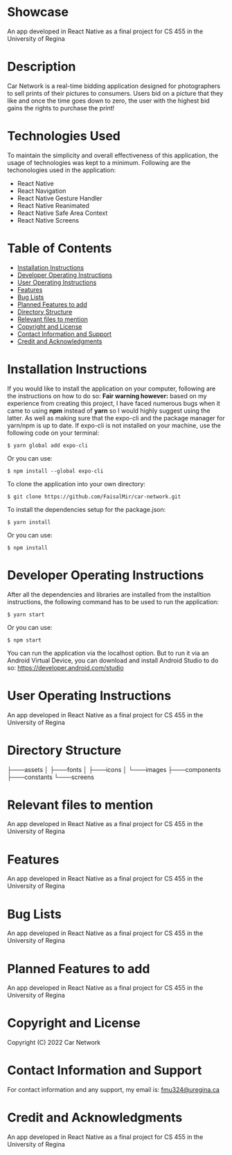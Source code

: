 # Showcase
An app developed in React Native as a final project for CS 455 in the University of Regina

# Description
Car Network is a real-time bidding application designed for photographers to sell prints of their pictures to consumers. Users bid on a picture that they like and once the time goes down to zero, the user with the highest bid gains the rights to purchase the print!

# Technologies Used
To maintain the simplicity and overall effectiveness of this application, the usage of technologies was kept to a minimum. Following are the techonologies used in the application: 
* React Native
* React Navigation
* React Native Gesture Handler
* React Native Reanimated
* React Native Safe Area Context
* React Native Screens

# Table of Contents
* [Installation Instructions](#Installation-Instructions "Goto Installation Instructions")
* [Developer Operating Instructions](#Developer-Operating-Instructions "Goto Developer Operating Instructions")
* [User Operating Instructions](#User-Operating-Instructions "Goto User Operating Instructions")
* [Features](#Features "Goto Features")
* [Bug Lists](#Bug-Lists "Goto Features")
* [Planned Features to add](#Planned-Features-to-add "Goto Planned Features to add")
* [Directory Structure](#Directory-Structure "Goto Directory Structure")
* [Relevant files to mention](#Relevant-files-to-mention "Goto Relevant files to mention")
* [Copyright and License](#Copyright-and-License "Goto Copyright and License")
* [Contact Information and Support](#Contact-Information-and-Support "Goto Contact Information and Support")
* [Credit and Acknowledgments](#Credit-and-Acknowledgments "Goto Credit and Acknowledgments")

# Installation Instructions
If you would like to install the application on your computer, following are the instructions on how to do so:
**Fair warning however:** based on my experience from creating this project, I have faced numerous bugs when it came to using **npm** instead of **yarn** so I would highly suggest using the latter. As well as making sure that the expo-cli and the package manager for yarn/npm is up to date.
If expo-cli is not installed on your machine, use the following code on your terminal:
```
$ yarn global add expo-cli
```
Or you can use: 
```
$ npm install --global expo-cli
```
To clone the application into your own directory:
```
$ git clone https://github.com/FaisalMir/car-network.git
```
To install the dependencies setup for the package.json:
```
$ yarn install
```
Or you can use:
```
$ npm install
```

# Developer Operating Instructions
After all the dependencies and libraries are installed from the installtion instructions, the following command has to be used to run the application:
```
$ yarn start
```
Or you can use:
```
$ npm start
```
You can run the application via the localhost option. But to run it via an Android Virtual Device, you can download and install Android Studio to do so: https://developer.android.com/studio

# User Operating Instructions
An app developed in React Native as a final project for CS 455 in the University of Regina

# Directory Structure
├───assets
│   ├───fonts
│   ├───icons
│   └───images
├───components
├───constants
└───screens

# Relevant files to mention
An app developed in React Native as a final project for CS 455 in the University of Regina

# Features
An app developed in React Native as a final project for CS 455 in the University of Regina

# Bug Lists
An app developed in React Native as a final project for CS 455 in the University of Regina

# Planned Features to add
An app developed in React Native as a final project for CS 455 in the University of Regina

# Copyright and License
Copyright (C) 2022 Car Network

# Contact Information and Support
For contact information and any support, my email is: fmu324@uregina.ca

# Credit and Acknowledgments
An app developed in React Native as a final project for CS 455 in the University of Regina
